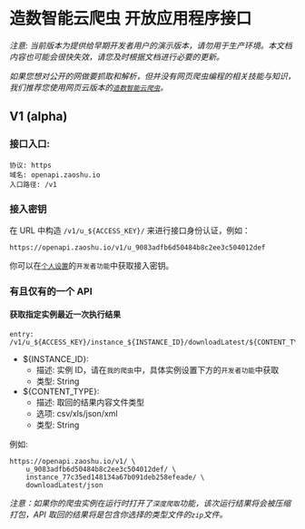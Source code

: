 # 造数智能云爬虫 开放应用程序接口

*注意: 当前版本为提供给早期开发者用户的演示版本，请勿用于生产环境。本文档内容也可能会很快失效，请您及时根据文档进行必要的更新。*

*如果您想对公开的网做要抓取和解析，但并没有网页爬虫编程的相关技能与知识，我们推荐您使用网页云版本的[`造数智能云爬虫`](https://zaoshu.io)。*

## V1 (alpha)

### 接口入口: 

    协议: https 
    域名: openapi.zaoshu.io
    入口路径: /v1

### 接入密钥

在 URL 中构造 `/v1/u_${ACCESS_KEY}/` 来进行接口身份认证，例如：

    https://openapi.zaoshu.io/v1/u_9083adfb6d50484b8c2ee3c504012def

你可以在[`个人设置`](https://dashboard.zaoshu.io/?settings)的`开发者功能`中获取接入密钥。

### 有且仅有的一个 API 

#### 获取指定实例最近一次执行结果 

    entry: /v1/u_${ACCESS_KEY}/instance_${INSTANCE_ID}/downloadLatest/${CONTENT_TYPE}

* ${INSTANCE_ID}: 
    * 描述: 实例 ID，请在`我的爬虫`中，具体实例设置下方的`开发者功能`中获取
    * 类型: String
* ${CONTENT_TYPE}: 
    * 描述: 取回的结果内容文件类型
    * 选项: csv/xls/json/xml
    * 类型: String

例如:

    https://openapi.zaoshu.io/v1/ \
        u_9083adfb6d50484b8c2ee3c504012def/ \ 
        instance_77c35ed148134a67b091deb258efeade/ \
        downloadLatest/json

*注意：如果你的爬虫实例在运行时打开了`深度爬取`功能，该次运行结果将会被压缩打包，API 取回的结果将是包含你选择的类型文件的`zip`文件。*
